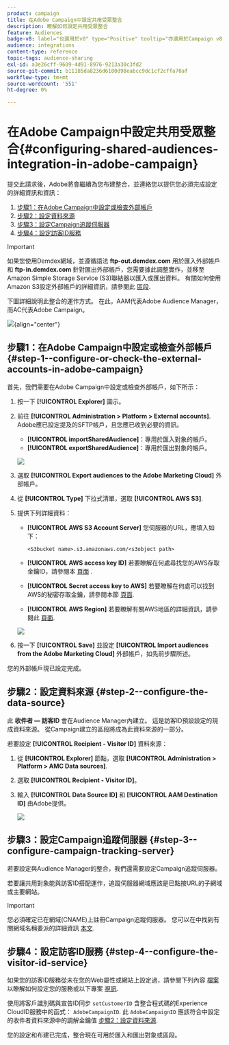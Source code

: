 ```yaml
---
product: campaign
title: 在Adobe Campaign中設定共用受眾整合
description: 瞭解如何設定共用受眾整合
feature: Audiences
badge-v8: label="也適用於v8" type="Positive" tooltip="亦適用於Campaign v8"
audience: integrations
content-type: reference
topic-tags: audience-sharing
exl-id: a3e26cff-9609-4d91-8976-9213a30c3fd2
source-git-commit: b11185da8236d6100d98eabcc9dc1cf2cffa70af
workflow-type: tm+mt
source-wordcount: '551'
ht-degree: 0%

---
```


# 在Adobe Campaign中設定共用受眾整合{#configuring-shared-audiences-integration-in-adobe-campaign}


提交此請求後，Adobe將會繼續為您布建整合，並連絡您以提供您必須完成設定的詳細資訊和資訊：

1. [步驟1：在Adobe Campaign中設定或檢查外部帳戶](#step-1--configure-or-check-the-external-accounts-in-adobe-campaign)
1. [步驟2：設定資料來源](#step-2--configure-the-data-source)
1. [步驟3：設定Campaign追蹤伺服器](#step-3--configure-campaign-tracking-server)
1. [步驟4：設定訪客ID服務](#step-4--configure-the-visitor-id-service)

>[!IMPORTANT]
>
>如果您使用Demdex網域，並遵循語法 **ftp-out.demdex.com** 用於匯入外部帳戶和 **ftp-in.demdex.com** 針對匯出外部帳戶，您需要據此調整實作，並移至Amazon Simple Storage Service (S3)聯結器以匯入或匯出資料。 有關如何使用Amazon S3設定外部帳戶的詳細資訊，請參閱此 [區段](../../integrations/using/configuring-shared-audiences-integration-in-adobe-campaign.md#step-1--configure-or-check-the-external-accounts-in-adobe-campaign).

下圖詳細說明此整合的運作方式。 在此，AAM代表Adobe Audience Manager，而AC代表Adobe Campaign。

![](assets/aam_diagram.png){align="center"}

## 步驟1：在Adobe Campaign中設定或檢查外部帳戶 {#step-1--configure-or-check-the-external-accounts-in-adobe-campaign}

首先，我們需要在Adobe Campaign中設定或檢查外部帳戶，如下所示：

1. 按一下 **[!UICONTROL Explorer]** 圖示。
1. 前往 **[!UICONTROL Administration > Platform > External accounts]**. Adobe應已設定提及的SFTP帳戶，且您應已收到必要的資訊。

   * **[!UICONTROL importSharedAudience]**：專用於匯入對象的帳戶。
   * **[!UICONTROL exportSharedAudience]**：專用於匯出對象的帳戶。

   ![](assets/aam_config_1.png)

1. 選取 **[!UICONTROL Export audiences to the Adobe Marketing Cloud]** 外部帳戶。

1. 從 **[!UICONTROL Type]** 下拉式清單，選取 **[!UICONTROL AWS S3]**.

1. 提供下列詳細資料：

   * **[!UICONTROL AWS S3 Account Server]**
您伺服器的URL，應填入如下：

     ```
     <S3bucket name>.s3.amazonaws.com/<s3object path>
     ```

   * **[!UICONTROL AWS access key ID]**
若要瞭解在何處尋找您的AWS存取金鑰ID，請參閱本 [頁面](https://docs.aws.amazon.com/general/latest/gr/aws-sec-cred-types.html#access-keys-and-secret-access-keys) .

   * **[!UICONTROL Secret access key to AWS]**
若要瞭解在何處可以找到AWS的秘密存取金鑰，請參閱本節 [頁面](https://aws.amazon.com/fr/blogs/security/wheres-my-secret-access-key/).

   * **[!UICONTROL AWS Region]**
若要瞭解有關AWS地區的詳細資訊，請參閱此 [頁面](https://aws.amazon.com/about-aws/global-infrastructure/regions_az/).

   ![](assets/aam_config_2.png)

1. 按一下 **[!UICONTROL Save]** 並設定 **[!UICONTROL Import audiences from the Adobe Marketing Cloud]** 外部帳戶，如先前步驟所述。

您的外部帳戶現已設定完成。

## 步驟2：設定資料來源 {#step-2--configure-the-data-source}

此 **收件者 — 訪客ID** 會在Audience Manager內建立。 這是訪客ID預設設定的現成資料來源。 從Campaign建立的區段將成為此資料來源的一部分。

若要設定 **[!UICONTROL Recipient - Visitor ID]** 資料來源：

1. 從 **[!UICONTROL Explorer]** 節點，選取 **[!UICONTROL Administration > Platform > AMC Data sources]**.
1. 選取 **[!UICONTROL Recipient - Visitor ID]**。
1. 輸入 **[!UICONTROL Data Source ID]** 和 **[!UICONTROL AAM Destination ID]** 由Adobe提供。

   ![](assets/aam_config_3.png)

## 步驟3：設定Campaign追蹤伺服器 {#step-3--configure-campaign-tracking-server}

若要設定與Audience Manager的整合，我們還需要設定Campaign追蹤伺服器。

若要讓共用對象能與訪客ID搭配運作，追蹤伺服器網域應該是已點按URL的子網域或主要網站。

>[!IMPORTANT]
>
>您必須確定已在網域(CNAME)上註冊Campaign追蹤伺服器。 您可以在中找到有關網域名稱委派的詳細資訊 [本文](https://experienceleague.adobe.com/docs/control-panel/using/subdomains-and-certificates/setting-up-new-subdomain.html?lang=zh-Hant).

## 步驟4：設定訪客ID服務 {#step-4--configure-the-visitor-id-service}

如果您的訪客ID服務從未在您的Web屬性或網站上設定過，請參閱下列內容 [檔案](https://experienceleague.adobe.com/docs/id-service/using/implementation/setup-aam-analytics.html) 以瞭解如何設定您的服務或以下專案 [視訊](https://helpx.adobe.com/tw/marketing-cloud/how-to/email-marketing.html#step-two).

使用將客戶識別碼與宣告ID同步 `setCustomerID` 含整合程式碼的Experience CloudID服務中的函式： `AdobeCampaignID`. 此 `AdobeCampaignID` 應該符合中設定的收件者資料來源中的調解金鑰值 [步驟2：設定資料來源](#step-2--configure-the-data-sources).

您的設定和布建已完成，整合現在可用於匯入和匯出對象或區段。
